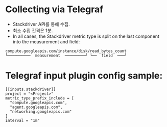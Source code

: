 # Collecting via Telegraf
* Stackdriver API를 통해 수집.
* 최소 수집 간격은 1분.
* In all cases, the Stackdriver metric type is split on the last component into the measurement and field:

```
compute.googleapis.com/instance/disk/read_bytes_count
└──────────  measurement  ─────────┘ └──  field  ───┘
```

# Telegraf input plugin config sample:
```
[[inputs.stackdriver]]
project = "<Project>"
metric_type_prefix_include = [
  "compute.googleapis.com",
  "agent.googleapis.com",
  "networking.googleapis.com"
]
interval = "1m"
```